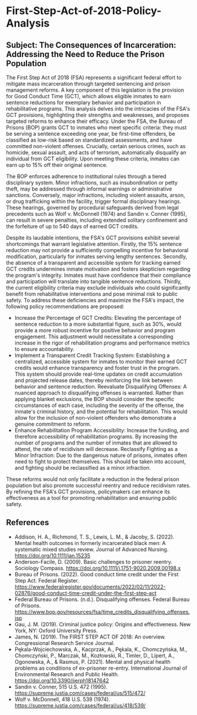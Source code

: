 # First-Step-Act-of-2018-Policy-Analysis
## Subject: The Consequences of Incarceration: Addressing the Need to Reduce the Prison Population

The First Step Act of 2018 (FSA) represents a significant federal effort to mitigate mass incarceration through targeted sentencing and prison management reforms. A key component of this legislation is the provision for Good Conduct Time (GCT), which allows eligible inmates to earn sentence reductions for exemplary behavior and participation in rehabilitative programs. This analysis delves into the intricacies of the FSA's GCT provisions, highlighting their strengths and weaknesses, and proposes targeted reforms to enhance their efficacy.
Under the FSA, the Bureau of Prisons (BOP) grants GCT to inmates who meet specific criteria: they must be serving a sentence exceeding one year, be first-time offenders, be classified as low-risk based on standardized assessments, and have committed non-violent offenses. Crucially, certain serious crimes, such as homicide, sexual assault, and acts of terrorism, automatically disqualify an individual from GCT eligibility. Upon meeting these criteria, inmates can earn up to 15% off their original sentence.

The BOP enforces adherence to institutional rules through a tiered disciplinary system. Minor infractions, such as insubordination or petty theft, may be addressed through informal warnings or administrative sanctions. Conversely, major infractions, including violent assaults, arson, or drug trafficking within the facility, trigger formal disciplinary hearings. These hearings, governed by procedural safeguards derived from legal precedents such as Wolf v. McDonnell (1974) and Sandin v. Conner (1995), can result in severe penalties, including extended solitary confinement and the forfeiture of up to 540 days of earned GCT credits.

Despite its laudable intentions, the FSA's GCT provisions exhibit several shortcomings that warrant legislative attention. Firstly, the 15% sentence reduction may not provide a sufficiently compelling incentive for behavioral modification, particularly for inmates serving lengthy sentences. Secondly, the absence of a transparent and accessible system for tracking earned GCT credits undermines inmate motivation and fosters skepticism regarding the program's integrity. Inmates must have confidence that their compliance and participation will translate into tangible sentence reductions. Thirdly, the current eligibility criteria may exclude individuals who could significantly benefit from rehabilitative interventions and pose minimal risk to public safety.
To address these deficiencies and maximize the FSA's impact, the following policy recommendations are proposed:
* Increase the Percentage of GCT Credits: Elevating the percentage of sentence reduction to a more substantial figure, such as 30%, would provide a more robust incentive for positive behavior and program engagement. This adjustment would necessitate a corresponding increase in the rigor of rehabilitation programs and performance metrics to ensure accountability.
* Implement a Transparent Credit Tracking System: Establishing a centralized, accessible system for inmates to monitor their earned GCT credits would enhance transparency and foster trust in the program. This system should provide real-time updates on credit accumulation and projected release dates, thereby reinforcing the link between behavior and sentence reduction.
Reevaluate Disqualifying Offenses: A nuanced approach to disqualifying offenses is warranted. Rather than applying blanket exclusions, the BOP should consider the specific circumstances of each case, including the severity of the offense, the inmate's criminal history, and the potential for rehabilitation. This would allow for the inclusion of non-violent offenders who demonstrate a genuine commitment to reform.
* Enhance Rehabilitation Program Accessibility: Increase the funding, and therefore accessibility of rehabilitation programs. By increasing the number of programs and the number of inmates that are allowed to attend, the rate of recidivism will decrease.
Reclassify Fighting as a Minor Infraction: Due to the dangerous nature of prisons, inmates often need to fight to protect themselves. This should be taken into account, and fighting should be reclassified as a minor infraction.

These reforms would not only facilitate a reduction in the federal prison population but also promote successful reentry and reduce recidivism rates. By refining the FSA's GCT provisions, policymakers can enhance its effectiveness as a tool for promoting rehabilitation and ensuring public safety.

## References
* Addison, H. A., Richmond, T. S., Lewis, L. M., & Jacoby, S. (2022). Mental health outcomes in formerly incarcerated black men: A systematic mixed studies review. Journal of Advanced Nursing.  https://doi.org/10.1111/jan.15235
* Anderson-Facile, D. (2009). Basic challenges to prisoner reentry. Sociology Compass. https://doi.org/10.1111/j.1751-9020.2009.00198.x
* Bureau of Prisons. (2022). Good conduct time credit under the First Step Act. Federal Register. https://www.federalregister.gov/documents/2022/02/11/2022-02876/good-conduct-time-credit-under-the-first-step-act
* Federal Bureau of Prisons. (n.d.). Disqualifying offenses. Federal Bureau of Prisons. https://www.bop.gov/resources/fsa/time_credits_disqualifying_offenses.jsp
* Gau, J. M. (2019). Criminal justice policy: Origins and effectiveness. New York, NY: Oxford University Press.
* James, N. (2019). The FIRST STEP ACT OF 2018: An overview. Congressional Research Service Journal. 
* Pękala-Wojciechowska, A., Kacprzak, A., Pękala, K., Chomczyńska, M., Chomczyński, P., Marczak, M., Kozłowski, R., Timler, D., Lipert, A., Ogonowska, A., & Rasmus, P. (2021). Mental and physical health problems as conditions of ex-prisoner re-entry. International Journal of Environmental Research and Public Health. https://doi.org/10.3390/ijerph18147642
* Sandin v. Conner, 515 U.S. 472 (1995). https://supreme.justia.com/cases/federal/us/515/472/ 
* Wolf v. McDonnell, 418 U.S. 539 (1974). https://supreme.justia.com/cases/federal/us/418/539/ 
